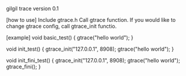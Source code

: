 gilgil trace version 0.1

[how to use]
Include gtrace.h
Call gtrace function.
If you would like to change gtrace config, call gtrace_init functio.

[example]
void basic_test()
{
	gtrace("hello world");
}

void init_test()
{
	gtrace_init("127.0.0.1", 8908);
	gtrace("hello world");
}

void init_fini_test()
{
	gtrace_init("127.0.0.1", 8908);
	gtrace("hello world");
	gtrace_fini();
}

